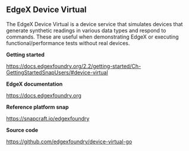 EdgeX Device Virtual
---
The EdgeX Device Virtual is a device service that simulates devices that generate synthetic readings in various data types and respond to commands.
These are useful when demonstrating EdgeX or executing functional/performance tests without real devices.

**Getting started**

https://docs.edgexfoundry.org/2.2/getting-started/Ch-GettingStartedSnapUsers/#device-virtual

**EdgeX documentation**

https://docs.edgexfoundry.org

**Reference platform snap**

https://snapcraft.io/edgexfoundry

**Source code**

https://github.com/edgexfoundry/device-virtual-go
